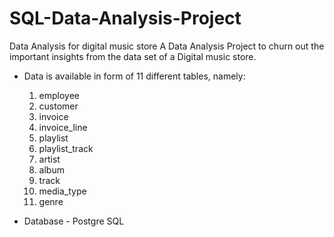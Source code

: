 # SQL-Data-Analysis-Project
Data Analysis for digital music store
A Data Analysis Project to churn out the important insights from the data set of a Digital music store. 
- Data is available in form of 11 different tables, namely:
     1) employee
     2) customer
     3) invoice
     4) invoice_line
     5) playlist
     6) playlist_track
     7) artist
     8) album
     9) track
     10) media_type
     11) genre
      
- Database - Postgre SQL
